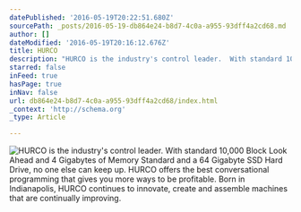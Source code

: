 ```yaml
---
datePublished: '2016-05-19T20:22:51.680Z'
sourcePath: _posts/2016-05-19-db864e24-b8d7-4c0a-a955-93dff4a2cd68.md
author: []
dateModified: '2016-05-19T20:16:12.676Z'
title: HURCO
description: "HURCO is the industry's control leader.  With standard 10,000 Block Look Ahead and 4 Gigabytes of Memory Standard and a 64 Gigabyte SSD Hard Drive, no one else can keep up.  HURCO offers the best conversational programming that gives you more ways to be profitable.  Born in Indianapolis, HURCO continues to innovate, create and assemble machines that are continually improving."
starred: false
inFeed: true
hasPage: true
inNav: false
url: db864e24-b8d7-4c0a-a955-93dff4a2cd68/index.html
_context: 'http://schema.org'
_type: Article

---
```

![HURCO is the industry's control leader.  With standard 10,000 Block Look Ahead and 4 Gigabytes of Memory Standard and a 64 Gigabyte SSD Hard Drive, no one else can keep up.  HURCO offers the best conversational programming that gives you more ways to be profitable.  Born in Indianapolis, HURCO continues to innovate, create and assemble machines that are continually improving.](https://s3-us-west-2.amazonaws.com/the-grid-img/p/09add2490fcc07fa4dec91ccb595767ece81cf70.png)